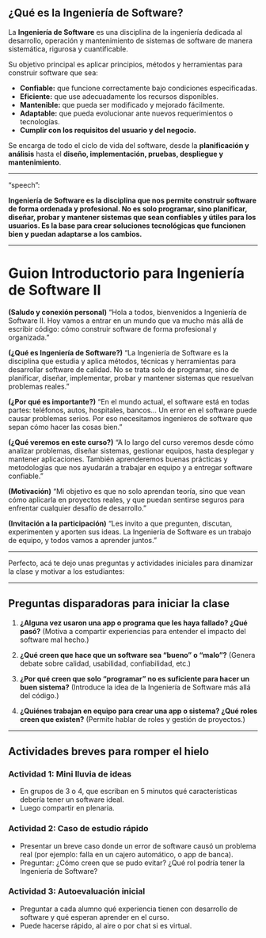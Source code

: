 ## ¿Qué es la Ingeniería de Software?

La **Ingeniería de Software** es una disciplina de la ingeniería dedicada al desarrollo, operación y mantenimiento de sistemas de software de manera sistemática, rigurosa y cuantificable.

Su objetivo principal es aplicar principios, métodos y herramientas para construir software que sea:

* **Confiable:** que funcione correctamente bajo condiciones especificadas.
* **Eficiente:** que use adecuadamente los recursos disponibles.
* **Mantenible:** que pueda ser modificado y mejorado fácilmente.
* **Adaptable:** que pueda evolucionar ante nuevos requerimientos o tecnologías.
* **Cumplir con los requisitos del usuario y del negocio.**

Se encarga de todo el ciclo de vida del software, desde la **planificación y análisis** hasta el **diseño, implementación, pruebas, despliegue y mantenimiento**.

---

“speech”:

**Ingeniería de Software es la disciplina que nos permite construir software de forma ordenada y profesional. No es solo programar, sino planificar, diseñar, probar y mantener sistemas que sean confiables y útiles para los usuarios. Es la base para crear soluciones tecnológicas que funcionen bien y puedan adaptarse a los cambios.**

---

# Guion Introductorio para Ingeniería de Software II

**(Saludo y conexión personal)**
“Hola a todos, bienvenidos a Ingeniería de Software II. Hoy vamos a entrar en un mundo que va mucho más allá de escribir código: cómo construir software de forma profesional y organizada.”

**(¿Qué es Ingeniería de Software?)**
“La Ingeniería de Software es la disciplina que estudia y aplica métodos, técnicas y herramientas para desarrollar software de calidad. No se trata solo de programar, sino de planificar, diseñar, implementar, probar y mantener sistemas que resuelvan problemas reales.”

**(¿Por qué es importante?)**
“En el mundo actual, el software está en todas partes: teléfonos, autos, hospitales, bancos... Un error en el software puede causar problemas serios. Por eso necesitamos ingenieros de software que sepan cómo hacer las cosas bien.”

**(¿Qué veremos en este curso?)**
“A lo largo del curso veremos desde cómo analizar problemas, diseñar sistemas, gestionar equipos, hasta desplegar y mantener aplicaciones. También aprenderemos buenas prácticas y metodologías que nos ayudarán a trabajar en equipo y a entregar software confiable.”

**(Motivación)**
“Mi objetivo es que no solo aprendan teoría, sino que vean cómo aplicarla en proyectos reales, y que puedan sentirse seguros para enfrentar cualquier desafío de desarrollo.”

**(Invitación a la participación)**
“Les invito a que pregunten, discutan, experimenten y aporten sus ideas. La Ingeniería de Software es un trabajo de equipo, y todos vamos a aprender juntos.”

---

Perfecto, acá te dejo unas preguntas y actividades iniciales para dinamizar la clase y motivar a los estudiantes:

---

## Preguntas disparadoras para iniciar la clase

1. **¿Alguna vez usaron una app o programa que les haya fallado? ¿Qué pasó?**
   (Motiva a compartir experiencias para entender el impacto del software mal hecho.)

2. **¿Qué creen que hace que un software sea “bueno” o “malo”?**
   (Genera debate sobre calidad, usabilidad, confiabilidad, etc.)

3. **¿Por qué creen que solo “programar” no es suficiente para hacer un buen sistema?**
   (Introduce la idea de la Ingeniería de Software más allá del código.)

4. **¿Quiénes trabajan en equipo para crear una app o sistema? ¿Qué roles creen que existen?**
   (Permite hablar de roles y gestión de proyectos.)

---

## Actividades breves para romper el hielo

### Actividad 1: Mini lluvia de ideas

* En grupos de 3 o 4, que escriban en 5 minutos qué características debería tener un software ideal.
* Luego compartir en plenaria.

### Actividad 2: Caso de estudio rápido

* Presentar un breve caso donde un error de software causó un problema real (por ejemplo: falla en un cajero automático, o app de banca).
* Preguntar: ¿Cómo creen que se pudo evitar? ¿Qué rol podría tener la Ingeniería de Software?

### Actividad 3: Autoevaluación inicial

* Preguntar a cada alumno qué experiencia tienen con desarrollo de software y qué esperan aprender en el curso.
* Puede hacerse rápido, al aire o por chat si es virtual.





<!--stackedit_data:
eyJoaXN0b3J5IjpbNTQ2MDE3MDcyXX0=
-->